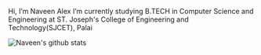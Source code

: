 Hi, I’m Naveen Alex
I’m currently studying B.TECH in Computer Science and Engineering at ST. Joseph's College of Engineering and Technology(SJCET), Palai
<br>

![Naveen's github stats](https://github-readme-stats.vercel.app/api?username=Naveen-005&show_icons=true&theme=tokyonight&hide_border=true)

